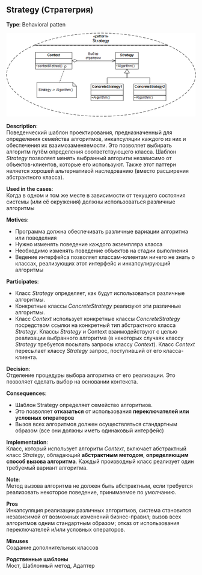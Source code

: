 ## Strategy (Стратегрия)
**Type**: Behavioral patten

![Strategy pattern](../../assets/images/Strategy_pattern.png)

**Description**:  
 Поведенческий шаблон проектирования, предназначенный для определения семейства алгоритмов, инкапсуляции каждого из них и обеспечения их взаимозаменяемости. Это позволяет выбирать алгоритм путём определения соответствующего класса. Шаблон *Strategy* позволяет менять выбранный алгоритм независимо от объектов-клиентов, которые его используют. Также этот паттерн является хорошей альтернативой наследованию (вместо расширения абстрактного класса).
 
**Used in the cases**:  
Когда в одном и том же месте в зависимости от текущего состояния системы (или её окружения) должны использоваться различные алгоритмы
             
**Motives**:  
  - Программа должна обеспечивать различные вариации алгоритма или поведелния
  - Нужно изменять поведение каждого экземпляра класса
  - Необходимо изменять поведение объектов на стадии выполнения
  - Ведение интерфейса позволяет классам-клиентам ничего не знать о классах, реализующих этот интерфейс и инкапсулирующий алгоритмы
  
**Participates**:  
  - Класс *Strategy* определяет, как будут использоваться различные алгоритмы.
  - Конкретные классы *ConcreteStrategy* реализуют эти различные алгоритмы.
  - Класс *Context* использует конкретные классы *ConcreteStrategy* посредством ссылки на конкретный тип абстрактного класса *Strategy*. Классы *Strategy* и Context взаимодействуют с целью реализации выбранного алгоритма (в некоторых случаях классу *Strategy* требуется посылать запросы классу *Context*). Класс *Context* пересылает классу *Strategy* запрос, поступивший от его класса-клиента.
  
**Decision**:  
Отделение процедуры выбора алгоритма от его реализации. Это позволяет сделать выбор на основании контекста.  

**Consequences**:  
   - Шаблон Strategy определяет семейство алгоритмов.
   - Это позволяет **отказаться** от использования **переключателей или условных операторов**
   - Вызов всех алгоритмов должен осуществляться стандартным образом (все они должны иметь одинаковый интерфейс)
   
**Implementation**:  
Класс, который использует алгоритм *Context*, включает абстрактный класс *Strategy*, обладающий **абстрактным методом**, **определяющим способ вызова алгоритма**. Каждый производный класс реализует один требуемый вариант алгоритма.

**Note**:  
Метод вызова алгоритма не должен быть абстрактным, если требуется реализовать некоторое поведение, принимаемое по умолчанию.

**Pros**  
Инкапсуляция реализации различных алгоритмов, система становится независимой от возможных изменений бизнес-правил;
вызов всех алгоритмов одним стандартным образом;
отказ от использования переключателей и/или условных операторов.

**Minuses**  
Создание дополнительных классов

**Родственные шаблоны**  
Мост, Шаблонный метод, Адаптер
